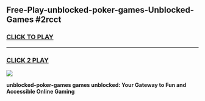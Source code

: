 
## Free-Play-unblocked-poker-games-Unblocked-Games #2rcct
<h3>
<a href="https://news.freeplayer.one?title=unblocked-poker-games&ref=8M">CLICK TO PLAY</a></h3>
<hr>

<h3>
<a href="https://news.freeplayer.one?title=unblocked-poker-games&ref=8M">CLICK 2 PLAY</a>
  
</h3>

<a href="https://news.freeplayer.one?title=unblocked-poker-games&ref=8M"><img src="https://clearcache.store/games.png"></a>


**unblocked-poker-games games unblocked: Your Gateway to Fun and Accessible Online Gaming**
